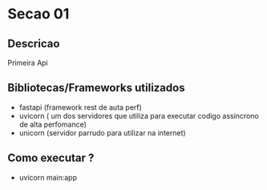 # Secao 01

## Descricao

Primeira Api

## Bibliotecas/Frameworks utilizados

- fastapi (framework rest de auta perf)
- uvicorn ( um dos servidores que utiliza para executar codigo assincrono de alta perfomance)
- unicorn (servidor parrudo para utilizar na internet)

## Como executar ?

- uvicorn main:app
